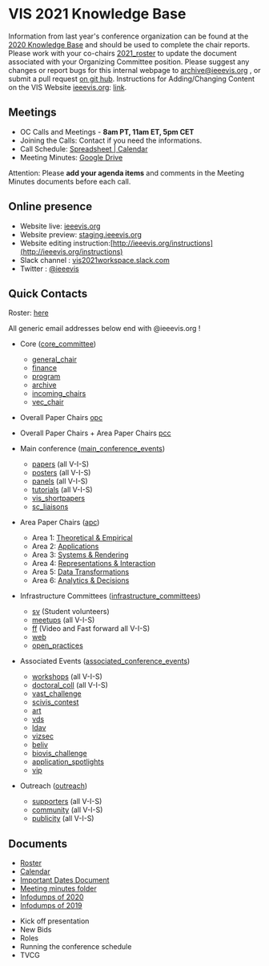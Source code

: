 VIS 2021 Knowledge Base
=====

Information from last year's conference organization can be found at the [2020 Knowledge Base](https://sites.google.com/site/ieeevisconfmgmt/) and should be used to complete the chair reports. Please work with your co-chairs [2021_roster](https://docs.google.com/spreadsheets/d/1jn_b7l4i9HHSqBfa1dZiuOfwHx3pHyc6czipE_B161Q/edit#gid=1136707907) to update the document associated with your Organizing Committee position.  Please suggest any changes or report bugs for this internal webpage to [archive@ieeevis.org](mailto:archive@ieeevis.org) , or submit a pull request [on git hub](https://github.com/ieeevis-internal/ieeevis-internal.github.io). Instructions for Adding/Changing Content on the VIS Website [ieeevis.org](ieeevis.org): [link](http://ieeevis.org/instructions).


Meetings
--------

 * OC Calls and Meetings - **8am PT, 11am ET, 5pm CET**
 * Joining the Calls: Contact if you need the informations. 
 * Call Schedule: [Spreadsheet | Calendar](https://docs.google.com/spreadsheets/d/11hEQSV6AS-B4vN9T-xvqRQdMlgftQPWjd82WgIseKyA/edit#gid=0)
 * Meeting Minutes: [Google Drive](https://drive.google.com/drive/u/0/folders/11a7jbByTX7oacxB9eDH21GCBBakj4-G1)  


Attention: Please **add your agenda items** and comments in the Meeting Minutes documents before each call.


Online presence
------------

<!--
* Kickoff slides: here
* 
-->

* Website live: [ieeevis.org](ieeevis.org)
* Website preview: [staging.ieeevis.org](staging.ieeevis.org)
* Website editing instruction:[http://ieeevis.org/instructions](http://ieeevis.org/instructions)
* Slack channel : [vis2021workspace.slack.com](vis2021workspace.slack.com)
* Twitter : [@ieeevis](https://twitter.com/ieeevis)


Quick Contacts
-----------------

Roster: [here](https://docs.google.com/spreadsheets/d/1jn_b7l4i9HHSqBfa1dZiuOfwHx3pHyc6czipE_B161Q/edit#gid=1136707907)

All generic email addresses below end with @ieeevis.org !

* Core ([core_committee](mailto:core_committee@ieeevis.org)) 
  * [general_chair](mailto:general_chair@ieeevis.org) 
  * [finance](mailto:finance@ieeevis.org) 
  * [program](mailto:program@ieeevis.org) 
  * [archive](mailto:archive@ieeevis.org) 
  * [incoming_chairs](mailto:incoming_chairs@ieeevis.org)
  * [vec_chair](mailto:vec_chair@ieeevis.org) 


* Overall Paper Chairs  [opc](mailto:opc@ieeevis.org)
   
* Overall Paper Chairs + Area Paper Chairs [pcc](mailto:pcc@ieeevis.org)

* Main conference ([main_conference_events](mailto:main_conference_events@ieeevis.org))
  * [papers](mailto:papers@ieeevis.org)  (all V-I-S)
  * [posters](mailto:posters@ieeevis.org) (all V-I-S) 
  * [panels](mailto:panels@ieeevis.org) (all V-I-S)
  * [tutorials](mailto:tutorials@ieeevis.org) (all V-I-S)
  * [vis_shortpapers](mailto:vis_shortpapers@ieeevis.org)
  * [sc_liaisons](mailto:sc_liaisons@ieeevis.org) 


* Area Paper Chairs ([apc](mailto:apc@ieeevis.org))
  * Area 1: [Theoretical & Empirical](mailto:theory-empirical-apc@ieeevis.org)
  * Area 2: [Applications](mailto:applications-apc@ieeevis.org) 
  * Area 3: [Systems & Rendering](mailto:systems-rendering-apc@ieeevis.org)  
  * Area 4: [Representations & Interaction](mailto:representations-interaction-apc@ieeevis.org)
  * Area 5: [Data Transformations](mailto:data-transformations-apc@ieeevis.org) 
  * Area 6: [Analytics & Decisions](mailto:analytics-decisions-apc@ieeevis.org)


* Infrastructure Committees ([infrastructure_committees](mailto:infrastructure_committees@ieeevis.org))
  * [sv](mailto:sv@ieeevis.org) (Student volunteers)
  * [meetups](meetups@ieeevis.org) (all V-I-S)
  * [ff](mailto:ff@ieeevis.org) (Video and Fast forward all V-I-S)
  * [web](mailto:web@ieeevis.org) 
  * [open_practices](mailto:open_practices@ieeevis.org)


* Associated Events ([associated_conference_events](mailto:associated_conference_events@ieeevis.org))
  * [workshops](mailto:workshops@ieeevis.org)  (all V-I-S)
  * [doctoral_coll](mailto:doctoral_coll@ieeevis.org)  (all V-I-S)
  * [vast_challenge ](mailto:vast_challenge@ieeevis.org) 
  * [scivis_contest](mailto:scivis_contest@ieeevis.org) 
  * [art](mailto:art@ieeevis.org) 
  * [vds ](mailto:vds@ieeevis.org) 
  * [ldav ](mailto:ldav@ieeevis.org) 
  * [vizsec ](mailto:vizsec@ieeevis.org) 
  * [beliv](mailto:beliv@ieeevis.org) 
  * [biovis_challenge](mailto:biovis_challenge@ieeevis.org) 
  * [application_spotlights](mailto:application_spotlights@ieeevis.org) 
  * [vip](mailto:vip@ieeevis.org) 


* Outreach ([outreach](mailto:outreach@ieeevis.org))
  * [supporters](mailto:supporters@ieeevis.org) (all V-I-S)
  * [community](mailto:community@ieeevis.org) (all V-I-S)
  * [publicity](mailto:publicity@ieeevis.org)  (all V-I-S)


Documents 
----------------------

* [Roster](https://docs.google.com/spreadsheets/d/1jn_b7l4i9HHSqBfa1dZiuOfwHx3pHyc6czipE_B161Q/edit#gid=1136707907) 
* [Calendar](https://docs.google.com/spreadsheets/d/11hEQSV6AS-B4vN9T-xvqRQdMlgftQPWjd82WgIseKyA/edit#gid=0)
* [Important Dates Document](https://docs.google.com/spreadsheets/d/1mJvL8I0xOKsQkFrlcaUtEtI5XFPDlk9Zmepj4UEIDMc/edit#gid=0)
* [Meeting minutes folder](https://drive.google.com/drive/u/0/folders/11a7jbByTX7oacxB9eDH21GCBBakj4-G1)  
* [Infodumps of 2020](https://drive.google.com/drive/u/0/folders/178IERHWBaE9vETwlt_IsfKaAOvl9ZMf2)
* [Infodumps of 2019](https://drive.google.com/drive/u/0/folders/1P7YcmoY96kTkSbb0TUj-VWmsnd9uwmsP)
<!-- below I copy the title of the folder from the previous website but do not know what they refere to
--> 
* Kick off presentation 
* New Bids 
* Roles
* Running the conference schedule 
* TVCG



